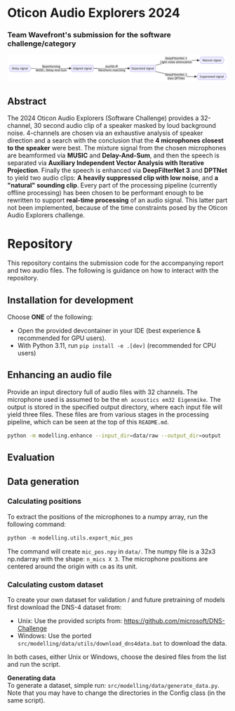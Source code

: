 # Oticon Audio Explorers 2024 
### Team Wavefront's submission for the software challenge/category

![Algorithm overview](media/algorithm-overview.png)

## Abstract
The 2024 Oticon Audio Explorers (Software Challenge) provides a 32-channel, 30 second audio clip of a speaker masked by loud background noise. 4-channels are chosen via an exhaustive analysis of speaker direction and a search with the conclusion that the **4 microphones closest to the speaker** were best. The mixture signal from the chosen microphones are beamformed via **MUSIC** and **Delay-And-Sum**, and then the speech is separated via **Auxiliary Independent Vector Analysis with Iterative Projection**. Finally the speech is enhanced via **DeepFilterNet 3** and **DPTNet** to yield two audio clips: **A heavily suppressed clip with low noise**, and **a "natural" sounding clip**. Every part of the processing pipeline (currently offline processing) has been chosen to be performant enough to be rewritten to support **real-time processing** of an audio signal. This latter part not been implemented, because of the time constraints posed by the Oticon Audio Explorers challenge.

# Repository
This repository contains the submission code for the accompanying report and two audio files. The following is guidance on how to interact with the repository.

## Installation for development
Choose __**ONE**__ of the following:
- Open the provided devcontainer in your IDE (best experience & recommended for GPU users).
- With Python 3.11, run `pip install -e .[dev]` (recommended for CPU users)


## Enhancing an audio file
Provide an input directory full of audio files with 32 channels. The microphone used is assumed to be the `mh acoustics em32 Eigenmike`. The output is stored in the specified output directory, where each input file will yield three files. These files are from various stages in the processing pipeline, which can be seen at the top of this `README.md`.
```bash
python -m modelling.enhance --input_dir=data/raw --output_dir=output
```

## Evaluation
<INSERT DESCRIPTION OF HOW TO REPRODUCE RESULTS>


## Data generation

### Calculating positions
To extract the positions of the microphones to a numpy array, run the following command:
```python
python -m modelling.utils.export_mic_pos
```
The command will create `mic_pos.npy` in `data/`.
The numpy file is a 32x3 np.ndarray with the shape: `n_mics X 3`.
The microphone positions are centered around the origin with `cm` as its unit.

### Calculating custom dataset

To create your own dataset for validation / and future pretraining of models first download the DNS-4 dataset from:

* Unix: Use the provided scripts from: https://github.com/microsoft/DNS-Challenge
* Windows: Use the ported ``src/modelling/data/utils/download_dns4data.bat`` to download the data.

In both cases, either Unix or Windows, choose the desired files from the list and run the script.

**Generating data**  
To generate a dataset, simple run: ``src/modelling/data/generate_data.py``. Note that you may have to change the directories in the Config
class (in the same script).

